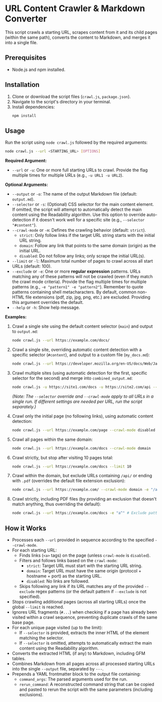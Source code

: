 # URL Content Crawler & Markdown Converter

This script crawls a starting URL, scrapes content from it and its child pages (within the same path), converts the content to Markdown, and merges it into a single file.

## Prerequisites

*   Node.js and npm installed.

## Installation

1.  Clone or download the script files (`crawl.js`, `package.json`).
2.  Navigate to the script's directory in your terminal.
3.  Install dependencies:
    ```bash
    npm install
    ```

## Usage

Run the script using `node crawl.js` followed by the required arguments:

```bash
node crawl.js --url <STARTING_URL> [OPTIONS]
```

**Required Argument:**

*   `--url` or `-u`: One or more full starting URLs to crawl. Provide the flag multiple times for multiple URLs (e.g., `-u URL1 -u URL2`).

**Optional Arguments:**

*   `--output` or `-o`: The name of the output Markdown file (default: `output.md`).
*   `--selector` or `-s`: (Optional) CSS selector for the main content element. If omitted, the script will attempt to automatically detect the main content using the Readability algorithm. Use this option to override auto-detection if it doesn't work well for a specific site (e.g., `--selector "#content"`).
*   `--crawl-mode` or `-m`: Defines the crawling behavior (default: `strict`).
    *   `strict`: Only follow links if the target URL string starts with the initial URL string.
    *   `domain`: Follow any link that points to the same domain (origin) as the initial URL.
    *   `disabled`: Do not follow any links; only scrape the initial URL(s).
*   `--limit` or `-l`: Maximum total number of pages to crawl across all start URLs (default: 100).
*   `--exclude` or `-e`: One or more **regular expression** patterns. URLs matching any of these patterns will not be crawled (even if they match the crawl mode criteria). Provide the flag multiple times for multiple patterns (e.g., `-e "pattern1" -e "pattern2"`). Remember to quote patterns containing shell metacharacters. By default, common non-HTML file extensions (pdf, zip, jpg, png, etc.) are excluded. Providing this argument overrides the default.
*   `--help` or `-h`: Show help message.

**Examples:**

1.  Crawl a single site using the default content selector (`main`) and output to `output.md`:
    ```bash
    node crawl.js --url https://example.com/docs/
    ```

2.  Crawl a single site, overriding automatic content detection with a specific selector (`#content`), and output to a custom file (`my_docs.md`):
    ```bash
    node crawl.js --url https://developer.mozilla.org/en-US/docs/Web/JavaScript/Guide --selector "#content" --output my_docs.md
    ```

3.  Crawl multiple sites (using automatic detection for the first, specific selector for the second) and merge into `combined_output.md`:
    ```bash
    node crawl.js -u https://site1.com/docs -u https://site2.com/api --selector "#main-content" -o combined_output.md
    ```
    *(Note: The `--selector` override and `--crawl-mode` apply to all URLs in a single run. If different settings are needed per URL, run the script separately.)*

4.  Crawl only the initial page (no following links), using automatic content detection:
    ```bash
    node crawl.js --url https://example.com/page --crawl-mode disabled
    ```

5.  Crawl all pages within the same domain:
    ```bash
    node crawl.js --url https://example.com/docs --crawl-mode domain
    ```

6.  Crawl strictly, but stop after visiting 10 pages total:
    ```bash
    node crawl.js --url https://example.com/docs --limit 10
    ```

7.  Crawl within the domain, but exclude URLs containing `/api/` or ending with `.pdf` (overrides the default file extension exclusion):
    ```bash
    node crawl.js --url https://example.com/ --crawl-mode domain -e "/api/" -e "\\.pdf$"
    ```

8.  Crawl strictly, including PDF files (by providing an exclusion that doesn't match anything, thus overriding the default):
    ```bash
    node crawl.js --url https://example.com/docs -e "a^" # Exclude pattern matches nothing
    ```


## How it Works

*   Processes each `--url` provided in sequence according to the specified `--crawl-mode`.
*   For each starting URL:
    *   Finds links (`<a>` tags) on the page (unless `crawl-mode` is `disabled`).
    *   Filters and follows links based on the `crawl-mode`:
        *   `strict`: Target URL must start with the starting URL string.
        *   `domain`: Target URL must have the same origin (protocol + hostname + port) as the starting URL.
        *   `disabled`: No links are followed.
    *   Skips following any link if its URL matches any of the provided `--exclude` regex patterns (or the default pattern if `--exclude` is not specified).
*   Stops crawling additional pages (across all starting URLs) once the global `--limit` is reached.
*   Ignores URL fragments (`#...`) when checking if a page has already been visited within a crawl sequence, preventing duplicate crawls of the same base page.
*   For each unique page visited (up to the limit):
    *   If `--selector` is provided, extracts the inner HTML of the element matching the selector.
    *   If `--selector` is omitted, attempts to automatically extract the main content using the Readability algorithm.
*   Converts the extracted HTML (if any) to Markdown, including GFM tables.
*   Combines Markdown from all pages across all processed starting URLs into the single `--output` file, separated by `---`.
*   Prepends a YAML frontmatter block to the output file containing:
    *   `command_args`: The parsed arguments used for the run.
    *   `rerun_command`: A reconstructed command string that can be copied and pasted to rerun the script with the same parameters (including exclusions).
